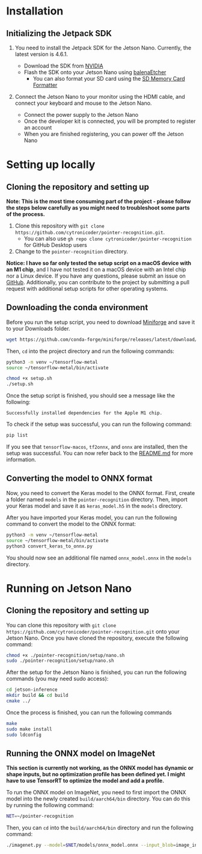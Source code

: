 # Installation
## Initializing the Jetpack SDK
1. You need to install the Jetpack SDK for the Jetson Nano. Currently, the latest version is 4.6.1.
   - Download the SDK from [NVIDIA](https://developer.nvidia.com/embedded/jetpack-sdk-461)
   - Flash the SDK onto your Jetson Nano using [balenaEtcher](https://balena.io/etcher/)
     - You can also format your SD card using the [SD Memory Card Formatter](https://www.sdcard.org/downloads/formatter/)

2. Connect the Jetson Nano to your monitor using the HDMI cable, and connect your keyboard and mouse to the Jetson Nano.
   - Connect the power supply to the Jetson Nano
   - Once the developer kit is connected, you will be prompted to register an account
   - When you are finished registering, you can power off the Jetson Nano

# Setting up locally
## Cloning the repository and setting up
**Note: This is the most time consuming part of the project - please follow the steps below carefully as you might need to troubleshoot some parts of the process.**

1. Clone this repository with `git clone https://github.com/cytronicoder/pointer-recognition.git`.
   - You can also use `gh repo clone cytronicoder/pointer-recognition` for GitHub Desktop users
2. Change to the `pointer-recognition` directory.

**Notice: I have so far only tested the setup script on a macOS device with an M1 chip**, and I have not tested it on a macOS device with an Intel chip nor a Linux device. If you have any questions, please submit an issue on [GitHub](https://github.com/cytronicoder/pointer-recognition). Additionally, you can contribute to the project by submitting a pull request with additional setup scripts for other operating systems.

## Downloading the conda environment
Before you run the setup script, you need to download [Miniforge](https://github.com/conda-forge/miniforge/releases/latest/download/Miniforge3-MacOSX-arm64.sh) and save it to your Downloads folder.

```bash
wget https://github.com/conda-forge/miniforge/releases/latest/download/Miniforge3-MacOSX-arm64.sh
```
    
Then, `cd` into the project directory and run the following commands:
    
```bash
python3 -m venv ~/tensorflow-metal
source ~/tensorflow-metal/bin/activate

chmod +x setup.sh
./setup.sh
```

Once the setup script is finished, you should see a message like the following:
    
```
Successfully installed dependencies for the Apple M1 chip.
```

To check if the setup was successful, you can run the following command:
    
```bash
pip list
```

If you see that `tensorflow-macos`, `tf2onnx`, and `onnx` are installed, then the setup was successful. You can now refer back to the [README.md](README.md) for more information.

## Converting the model to ONNX format
Now, you need to convert the Keras model to the ONNX format. First, create a folder named `models` in the `pointer-recognition` directory. Then, import your Keras model and save it as `keras_model.h5` in the `models` directory.

After you have imported your Keras model, you can run the following command to convert the model to the ONNX format:

```bash
python3 -m venv ~/tensorflow-metal
source ~/tensorflow-metal/bin/activate
python3 convert_keras_to_onnx.py
```

You should now see an additional file named `onnx_model.onnx` in the `models` directory.

# Running on Jetson Nano
## Cloning the repository and setting up
You can clone this repository with `git clone https://github.com/cytronicoder/pointer-recognition.git` onto your Jetson Nano. Once you have cloned the repository, execute the following command:

```bash
chmod +x ./pointer-recognition/setup/nano.sh
sudo ./pointer-recognition/setup/nano.sh
```

After the setup for the Jetson Nano is finished, you can run the following commands (you may need sudo access):

```bash
cd jetson-inference
mkdir build && cd build
cmake ../
```

Once the process is finished, you can run the following commands

```bash
make
sudo make install
sudo ldconfig
```

## Running the ONNX model on ImageNet
**This section is currently not working, as the ONNX model has dynamic or shape inputs, but no optimization profile has been defined yet. I might have to use TensorRT to optimize the model and add a profile.**

To run the ONNX model on ImageNet, you need to first import the ONNX model into the newly created `build/aarch64/bin` directory. You can do this by running the following command:

```bash
NET=~/pointer-recognition
```

Then, you can `cd` into the `build/aarch64/bin` directory and run the following command:

```bash
./imagenet.py --model=$NET/models/onnx_model.onnx --input_blob=image_inputs --output_blob=sequential_19 --labels=$NET/models/labels.txt --ouput-codec=h264 /dev/video* rtp://192.168.15.100:1234
```
